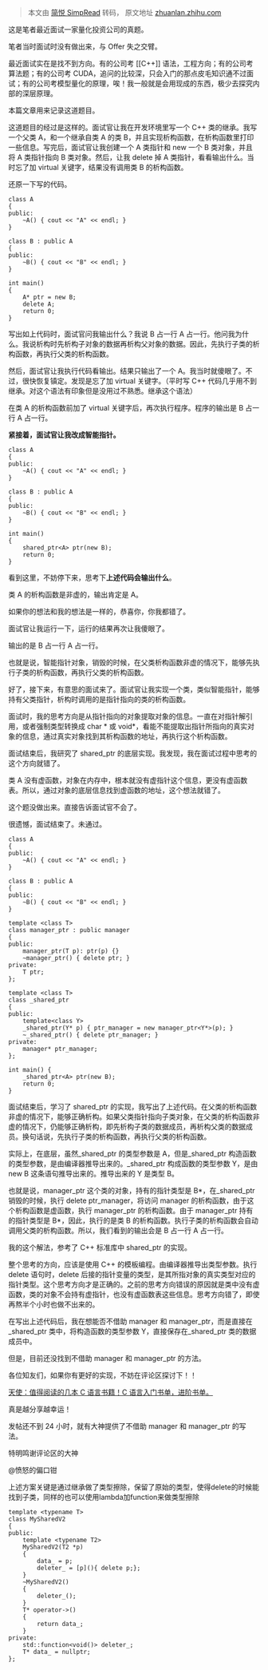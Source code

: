 > 本文由 [简悦 SimpRead](http://ksria.com/simpread/) 转码， 原文地址 [zhuanlan.zhihu.com](https://zhuanlan.zhihu.com/p/662637642)

这是笔者最近面试一家量化投资公司的真题。

笔者当时面试时没有做出来，与 Offer 失之交臂。

最近面试实在是找不到方向。有的公司考 [[C++]] 语法，工程方向；有的公司考算法题；有的公司考 CUDA，追问的比较深，只会入门的那点皮毛知识通不过面试；有的公司考模型量化的原理，唉！我一般就是会用现成的东西，极少去探究内部的深层原理。

本篇文章用来记录这道题目。

这道题目的经过是这样的。面试官让我在开发环境里写一个 C++ 类的继承。我写一个父类 A，和一个继承自类 A 的类 B，并且实现析构函数，在析构函数里打印一些信息。写完后，面试官让我创建一个 A 类指针和 new 一个 B 类对象，并且将 A 类指针指向 B 类对象。然后，让我 delete 掉 A 类指针，看看输出什么。当时忘了加 virtual 关键字，结果没有调用类 B 的析构函数。

还原一下写的代码。

```
class A
{
public:
    ~A() { cout << "A" << endl; }
}

class B : public A
{
public:
    ~B() { cout << "B" << endl; }
}

int main()
{
    A* ptr = new B;
    delete A;
    return 0;
}
```

写出如上代码时，面试官问我输出什么？我说 B 占一行 A 占一行。他问我为什么。我说析构时先析构子对象的数据再析构父对象的数据。因此，先执行子类的析构函数，再执行父类的析构函数。

然后，面试官让我执行代码看输出。结果只输出了一个 A。我当时就傻眼了。不过，很快恢复镇定。发现是忘了加 virtual 关键字。（平时写 C++ 代码几乎用不到继承。对这个语法有印象但是没用过不熟悉。继承这个语法）

在类 A 的析构函数前加了 virtual 关键字后，再次执行程序。程序的输出是 B 占一行 A 占一行。

**紧接着，面试官让我改成智能指针。**

```
class A
{
public:
    ~A() { cout << "A" << endl; }
}

class B : public A
{
public:
    ~B() { cout << "B" << endl; }
}

int main()
{
    shared_ptr<A> ptr(new B);
    return 0;
}
```

看到这里，不妨停下来，思考下**上述代码会输出什么**。

类 A 的析构函数是非虚的，输出肯定是 A。

如果你的想法和我的想法是一样的，恭喜你，你我都错了。

面试官让我运行一下，运行的结果再次让我傻眼了。

输出的是 B 占一行 A 占一行。

也就是说，智能指针对象，销毁的时候，在父类析构函数非虚的情况下，能够先执行子类的析构函数，再执行父类的析构函数。

好了，接下来，有意思的面试来了。面试官让我实现一个类，类似智能指针，能够持有父类指针，析构时调用的是指针指向的类的析构函数。

面试时，我的思考方向是从指针指向的对象提取对象的信息。一直在对指针解引用，或者强制类型转换成 char * 或 void*，看能不能提取出指针所指向的真实对象的信息，通过真实对象找到其析构函数的地址，再执行这个析构函数。

面试结束后，我研究了 shared_ptr 的底层实现。我发现，我在面试过程中思考的这个方向就错了。

类 A 没有虚函数，对象在内存中，根本就没有虚指针这个信息，更没有虚函数表。所以，通过对象的底层信息找到虚函数的地址，这个想法就错了。

这个题没做出来。直接告诉面试官不会了。

很遗憾，面试结束了。未通过。

```
class A
{
public:
    ~A() { cout << "A" << endl; }
}

class B : public A
{
public:
    ~B() { cout << "B" << endl; }
}

template <class T>
class manager_ptr : public manager
{
public:
    manager_ptr(T p): ptr(p) {}
    ~manager_ptr() { delete ptr; }
private:
    T ptr;
};

template <class T>
class _shared_ptr
{
public:
    template<class Y>
    _shared_ptr(Y* p) { ptr_manager = new manager_ptr<Y*>(p); }
    ~_shared_ptr() { delete ptr_manager; }
private:
    manager* ptr_manager;
};

int main() {
    _shared_ptr<A> ptr(new B);
    return 0;
}
```

面试结束后，学习了 shared_ptr 的实现，我写出了上述代码。在父类的析构函数非虚的情况下，能够正确析构。如果父类指针指向子类对象，在父类的析构函数非虚的情况下，仍能够正确析构，即先析构子类的数据成员，再析构父类的数据成员。换句话说，先执行子类的析构函数，再执行父类的析构函数。

实际上，在底层，虽然_shared_ptr 的类型参数是 A，但是_shared_ptr 构造函数的类型参数，是由编译器推导出来的。_shared_ptr 构成函数的类型参数 Y，是由 new B 这条语句推导出来的。推导出来的 Y 是类型 B。

也就是说，manager_ptr 这个类的对象，持有的指针类型是 B*，在_shared_ptr 销毁的时候，执行 delete ptr_manager，将访问 manager 的析构函数，由于这个析构函数是虚函数，执行 manager_ptr 的析构函数。由于 manager_ptr 持有的指针类型是 B*，因此，执行的是类 B 的析构函数。执行子类的析构函数会自动调用父类的析构函数。所以，我们看到的输出会是 B 占一行 A 占一行。

我的这个解法，参考了 C++ 标准库中 shared_ptr 的实现。

整个思考的方向，应该是使用 C++ 的模板编程。由编译器推导出类型参数。执行 delete 语句时，delete 后接的指针变量的类型，是其所指对象的真实类型对应的指针类型。这个思考方向才是正确的。之前的思考方向错误的原因就是类中没有虚函数，类的对象不会持有虚指针，也没有虚函数表这些信息。思考方向错了，即使再熬半个小时也做不出来的。

在写出上述代码后，我在想能否不借助 manager 和 manager_ptr，而是直接在_shared_ptr 类中，将构造函数的类型参数 Y，直接保存在_shared_ptr 类的数据成员中。

但是，目前还没找到不借助 manager 和 manager_ptr 的方法。

各位知友们，如果你有更好的实现，不妨在评论区探讨下！！

[天使：值得阅读的几本 C 语言书籍！C 语言入门书单，进阶书单。](https://zhuanlan.zhihu.com/p/441526949)

真是越分享越幸运！

发帖还不到 24 小时，就有大神提供了不借助 manager 和 manager_ptr 的写法。

特明鸣谢评论区的大神

@愤怒的偏口钳

上述方案关键是通过继承做了类型擦除，保留了原始的类型，使得delete的时候能找到子类，同样的也可以使用lambda加function来做类型擦除

```
template <typename T>
class MySharedV2
{
public:
    template <typename T2>
    MySharedV2(T2 *p)
    {
        data_ = p;
        deleter_ = [p](){ delete p;};
    }
    ~MySharedV2()
    {
        deleter_();
    }
    T* operator->()
    {
        return data_;
    }
private:
    std::function<void()> deleter_;
    T* data_ = nullptr;
};
```